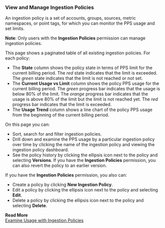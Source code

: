 ### View and Manage Ingestion Policies
An ingestion policy is a set of accounts, groups, sources, metric namespaces, or point tags, for which you can monitor the PPS usage and set limits.

**Note**: Only users with the **Ingestion Policies** permission can manage ingestion policies.

This page shows a paginated table of all existing ingestion policies. For each policy:

* The **State** column shows the policy state in terms of PPS limit for the current billing period. The *red* state indicates that the limit is exceeded. The *green* state indicates that the limit is not reached or not set.
* The **Current Usage vs Limit** column shows the policy PPS usage for the current billing period. The *green* progress bar indicates that the usage is below 80% of the limit. The *orange* progress bar indicates that the usage is above 80% of the limit but the limit is not reached yet. The *red* progress bar indicates that the limit is exceeded.
* The **Usage Trend** column shows a line chart of the policy PPS usage from the beginning of the current billing period.

On this page you can:

* Sort, search for and filter ingestion policies.
* Drill down and examine the PPS usage by a particular ingestion policy over time by clicking the name of the ingestion policy and viewing the ingestion policy dashboard.
* See the policy history by clicking the ellipsis icon next to the policy and selecting **Versions**. If you have the **Ingestion Policies** permission, you can also revert the policy to an earlier version.

If you have the **Ingestion Policies** permission, you also can:

* Create a policy by clicking **New Ingestion Policy**.
* Edit a policy by clicking the ellipsis icon next to the policy and selecting **Edit**.
* Delete a policy by clicking the ellipsis icon next to the policy and selecting **Delete**.

**Read More**<br/>
[Examine Usage with Ingestion Policies](https://docs.wavefront.com/ingestion_policies.html)
